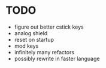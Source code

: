 # TODO

- figure out better cstick keys
- analog shield
- reset on startup
- mod keys
- infinitely many refactors
- possibly rewrite in faster language

